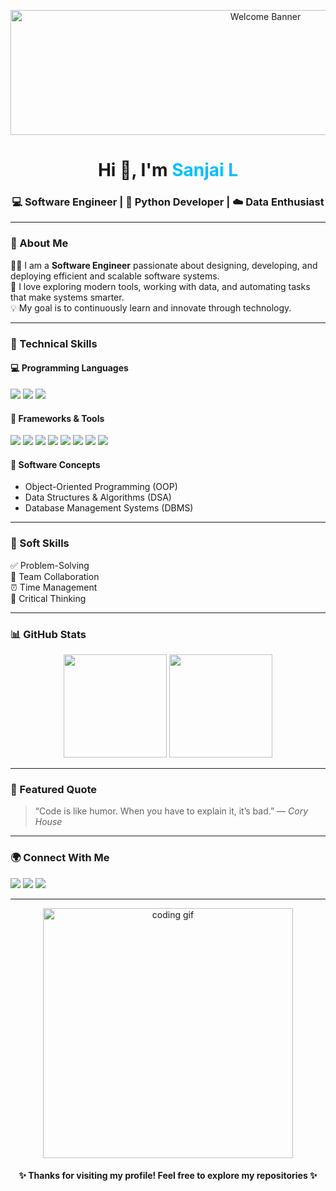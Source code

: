 <!-- Header Banner -->
<p align="center">
  <img src="https://i.imgur.com/zY0VtIh.gif" width="800" height="200" alt="Welcome Banner">
</p>

<h1 align="center">Hi 👋, I'm <span style="color:#00BFFF;">Sanjai L</span></h1>
<h3 align="center">💻 Software Engineer | 🐍 Python Developer | ☁️ Data Enthusiast</h3>

---

### 🚀 About Me

👨‍💻 I am a **Software Engineer** passionate about designing, developing, and deploying efficient and scalable software systems.  
🎯 I love exploring modern tools, working with data, and automating tasks that make systems smarter.  
💡 My goal is to continuously learn and innovate through technology.

---

### 🧠 Technical Skills

#### 💻 **Programming Languages**
<p align="left">
  <img src="https://img.shields.io/badge/Python-FFD43B?style=for-the-badge&logo=python&logoColor=blue"/>
  <img src="https://img.shields.io/badge/Java-ED8B00?style=for-the-badge&logo=openjdk&logoColor=white"/>
  <img src="https://img.shields.io/badge/SQL-336791?style=for-the-badge&logo=postgresql&logoColor=white"/>
</p>

#### 🧰 **Frameworks & Tools**
<p align="left">
  <img src="https://img.shields.io/badge/Power%20BI-F2C811?style=for-the-badge&logo=powerbi&logoColor=black"/>
  <img src="https://img.shields.io/badge/Docker-0db7ed?style=for-the-badge&logo=docker&logoColor=white"/>
  <img src="https://img.shields.io/badge/Git-F05032?style=for-the-badge&logo=git&logoColor=white"/>
  <img src="https://img.shields.io/badge/GitHub-181717?style=for-the-badge&logo=github&logoColor=white"/>
  <img src="https://img.shields.io/badge/Apache%20Airflow-017CEE?style=for-the-badge&logo=apacheairflow&logoColor=white"/>
  <img src="https://img.shields.io/badge/PostgreSQL-336791?style=for-the-badge&logo=postgresql&logoColor=white"/>
  <img src="https://img.shields.io/badge/MySQL-4479A1?style=for-the-badge&logo=mysql&logoColor=white"/>
  <img src="https://img.shields.io/badge/Oracle-F80000?style=for-the-badge&logo=oracle&logoColor=white"/>
</p>

#### 🧩 **Software Concepts**
- Object-Oriented Programming (OOP)  
- Data Structures & Algorithms (DSA)  
- Database Management Systems (DBMS)  

---

### 💼 Soft Skills
✅ Problem-Solving  
🤝 Team Collaboration  
⏰ Time Management  
🧠 Critical Thinking  

---

### 📊 GitHub Stats

<p align="center">
  <img src="https://github-readme-stats.vercel.app/api?username=sanjaicse&show_icons=true&theme=radical" height="165"/>
  <img src="https://github-readme-stats.vercel.app/api/top-langs/?username=sanjaicse&layout=compact&theme=radical" height="165"/>
</p>

---

### 🌟 Featured Quote
> “Code is like humor. When you have to explain it, it’s bad.” — *Cory House*

---

### 🌍 Connect With Me
<p align="left">
  <a href="https://github.com/sanjaicse"><img src="https://img.shields.io/badge/GitHub-100000?style=for-the-badge&logo=github&logoColor=white"/></a>
  <a href="https://www.linkedin.com/in/your-linkedin-id/"><img src="https://img.shields.io/badge/LinkedIn-0A66C2?style=for-the-badge&logo=linkedin&logoColor=white"/></a>
  <a href="mailto:your-email@gmail.com"><img src="https://img.shields.io/badge/Gmail-D14836?style=for-the-badge&logo=gmail&logoColor=white"/></a>
</p>

---

<p align="center">
  <img src="https://i.imgur.com/r7mI3nR.gif" width="400" alt="coding gif">
</p>

<h4 align="center">✨ Thanks for visiting my profile! Feel free to explore my repositories ✨</h4>
